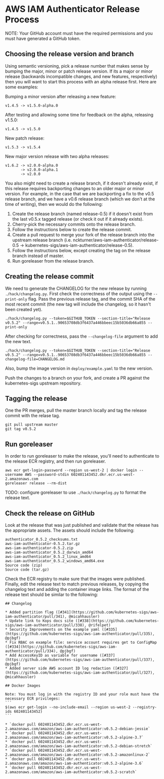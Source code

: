# AWS IAM Authenticator Release Process

NOTE: Your GitHub account must have the required permissions and you must have generated a GitHub token.

## Choosing the release version and branch

Using semantic versioning, pick a release number that makes sense by bumping the major, minor or patch release version.  If its a major or minor release (backwards incompatible changes, and new features, respectively) then you will want to start this process with an alpha release first.  Here are some examples:

Bumping a minor version after releasing a new feature:
```
v1.4.5 -> v1.5.0-alpha.0
```

After testing and allowing some time for feedback on the alpha, releasing v1.5.0:
```
v1.4.5 -> v1.5.0
```

New patch release:
```
v1.5.3 -> v1.5.4
```

New major version release with two alpha releases:
```
v1.6.2 -> v2.0.0-alpha.0
       -> v2.0.0-alpha.1
       -> v2.0.0
```

You also might need to create a release branch, if it doesn't already exist, if this release requires backporting changes to an older major or minor version.  For example, in the case that we are backporting a fix to the v0.5 release branch, and we have a v0.6 release branch (which we don't at the time of writing), then we would do the following: 

1. Create the release branch (named release-0.5) if it doesn't exist from the last v0.5.x tagged release (or check it out if it already exists).
2. Cherry-pick the necessary commits onto the release branch.
3. Follow the instructions below to create the release commit.
4. Create a pull request to merge your fork of the release branch into the upstream release branch (i.e. nckturner/aws-iam-authenticator/release-0.5 -> kubernetes-sigs/aws-iam-authenticator/release-0.5).
5. Follow the instructions below, except creating the tag on the release branch instead of master.
6. Run goreleaser from the release branch.

## Creating the release commit

We need to generate the CHANGELOG for the new release by running `./hack/changelog.py`.  First check the correctness of the output using the `--print-only` flag.  Pass the previous release tag, and the commit SHA of the most recent commit (the new tag will include the changelog, so it hasn't been created yet).

```
./hack/changelog.py --token=$GITHUB_TOKEN --section-title="Release v0.5.2" --range=v0.5.1..90653708db3f6437a446bbeec15b5036db66a855 --print-only
```

After checking for correctness, pass the `--changelog-file` argument to add the new text.
```
./hack/changelog.py --token=$GITHUB_TOKEN --section-title="Release v0.5.2" --range=v0.5.1..90653708db3f6437a446bbeec15b5036db66a855 --changelog-file=CHANGELOG.md
```

Also, bump the image version in `deploy/example.yaml` to the new version.

Push the changes to a branch on your fork, and create a PR against the kubernetes-sigs upstream repository.


## Tagging the release

One the PR merges, pull the master branch locally and tag the release commit with the relase tag.
```
git pull upstream master
git tag v0.5.2
```

## Run goreleaser

In order to run goreleaser to make the release, you'll need to authenticate to the release ECR registry, and then run goreleaser.

```
aws ecr get-login-password --region us-west-2 | docker login --username AWS --password-stdin 602401143452.dkr.ecr.us-west-2.amazonaws.com
goreleaser release --rm-dist
```

TODO: configure goreleaser to use `./hack/changelog.py` to format the release text.

## Check the release on GitHub

Look at the release that was just published and validate that the release has the appropriate assets.  The assets should include the following:

```
authenticator_0.5.2_checksums.txt
aws-iam-authenticator-0.5.2.tar.gz
aws-iam-authenticator-0.5.2.zip
aws-iam-authenticator_0.5.2_darwin_amd64
aws-iam-authenticator_0.5.2_linux_amd64
aws-iam-authenticator_0.5.2_windows_amd64.exe
Source code (zip)
Source code (tar.gz)
```

Check the ECR registry to make sure that the images were published.  Finally, edit the release text to match previous releases, by copying the changelog text and adding the container image links. The format of the release text should be similar to the following:

````
## Changelog

* Added partition flag ([#341](https://github.com/kubernetes-sigs/aws-iam-authenticator/pull/341), @micahhausler)
* Update link to Kops docs site ([#338](https://github.com/kubernetes-sigs/aws-iam-authenticator/pull/338), @rifelpet)
* Security Improvements on the example yaml ([#335](https://github.com/kubernetes-sigs/aws-iam-authenticator/pull/335), @pjbgf)
* Fix RBAC on example file: service account requires get to ConfigMap ([#334](https://github.com/kubernetes-sigs/aws-iam-authenticator/pull/334), @pjbgf)
* Add AccessKeyID as variable for username ([#337](https://github.com/kubernetes-sigs/aws-iam-authenticator/pull/337), @pjbgf)
* Added server side AWS account ID log redaction ([#327](https://github.com/kubernetes-sigs/aws-iam-authenticator/pull/327), @micahhausler)

## Docker Images

Note: You must log in with the registry ID and your role must have the necessary ECR privileges:
```
$(aws ecr get-login --no-include-email --region us-west-2 --registry-ids 602401143452)
```

* `docker pull 602401143452.dkr.ecr.us-west-2.amazonaws.com/amazon/aws-iam-authenticator:v0.5.2-debian-jessie`
* `docker pull 602401143452.dkr.ecr.us-west-2.amazonaws.com/amazon/aws-iam-authenticator:v0.5.2-alpine-3.7`
* `docker pull 602401143452.dkr.ecr.us-west-2.amazonaws.com/amazon/aws-iam-authenticator:v0.5.2-debian-stretch`
* `docker pull 602401143452.dkr.ecr.us-west-2.amazonaws.com/amazon/aws-iam-authenticator:v0.5.2-amazonlinux-2`
* `docker pull 602401143452.dkr.ecr.us-west-2.amazonaws.com/amazon/aws-iam-authenticator:v0.5.2-alpine-3.6`
* `docker pull 602401143452.dkr.ecr.us-west-2.amazonaws.com/amazon/aws-iam-authenticator:v0.5.2-scratch`
````
